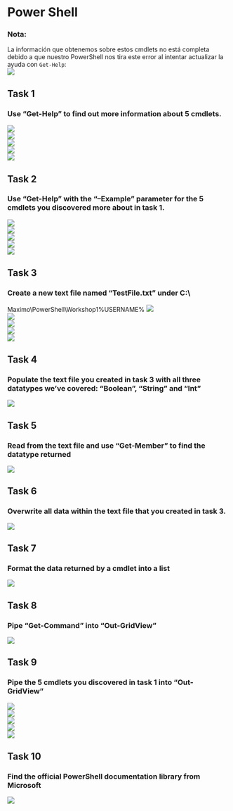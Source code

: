 # Power Shell

### Nota:  
La información que obtenemos sobre estos cmdlets no está completa debido a que nuestro PowerShell nos tira este error al intentar actualizar la ayuda con `Get-Help`:  
![](https://github.com/CatalinaRequenaF/Primitive-Datatype/blob/main/Img/error.png)  


## Task 1

### Use “Get-Help” to find out more information about 5 cmdlets.

![](https://github.com/CatalinaRequenaF/Primitive-Datatype/blob/main/Img/1.1.png)  
![](https://github.com/CatalinaRequenaF/Primitive-Datatype/blob/main/Img/1.2.png)  
![](https://github.com/CatalinaRequenaF/Primitive-Datatype/blob/main/Img/1.3.png)  
![](https://github.com/CatalinaRequenaF/Primitive-Datatype/blob/main/Img/1.4.png)  
![](https://github.com/CatalinaRequenaF/Primitive-Datatype/blob/main/Img/1.5.png)  

## Task 2  

### Use “Get-Help” with the “–Example” parameter for the 5 cmdlets you discovered more about in task 1.  
![](https://github.com/CatalinaRequenaF/Primitive-Datatype/blob/main/Img/2.1.png)  
![](https://github.com/CatalinaRequenaF/Primitive-Datatype/blob/main/Img/2.2.png)  
![](https://github.com/CatalinaRequenaF/Primitive-Datatype/blob/main/Img/2.3.png)  
![](https://github.com/CatalinaRequenaF/Primitive-Datatype/blob/main/Img/2.4.png)  
![](https://github.com/CatalinaRequenaF/Primitive-Datatype/blob/main/Img/2.5.png)  

## Task 3
### Create a new text file named “TestFile.txt” under C:\
Maximo\PowerShell\Workshop1\%USERNAME%
![](https://github.com/CatalinaRequenaF/Primitive-Datatype/blob/main/Img/3.1.png)  
![](https://github.com/CatalinaRequenaF/Primitive-Datatype/blob/main/Img/3.2.png)  
![](https://github.com/CatalinaRequenaF/Primitive-Datatype/blob/main/Img/3.3.png)  
![](https://github.com/CatalinaRequenaF/Primitive-Datatype/blob/main/Img/3.4.png)  
![](https://github.com/CatalinaRequenaF/Primitive-Datatype/blob/main/Img/3.5.png)  

## Task 4
### Populate the text file you created in task 3 with all three datatypes we’ve covered: “Boolean”, “String” and “Int”
![](https://github.com/CatalinaRequenaF/Primitive-Datatype/blob/main/Img/4.png)  

## Task 5
### Read from the text file and use “Get-Member” to find the datatype returned
![](https://github.com/CatalinaRequenaF/Primitive-Datatype/blob/main/Img/5.png)  

## Task 6
### Overwrite all data within the text file that you created in task 3.
![](https://github.com/CatalinaRequenaF/Primitive-Datatype/blob/main/Img/6.png)  

## Task 7
### Format the data returned by a cmdlet into a list

![](https://github.com/CatalinaRequenaF/Primitive-Datatype/blob/main/Img/7.png)  

## Task 8  
### Pipe “Get-Command” into “Out-GridView”

![](https://github.com/CatalinaRequenaF/Primitive-Datatype/blob/main/Img/8.png)  

## Task 9  
### Pipe the 5 cmdlets you discovered in task 1 into “Out-GridView”

![](https://github.com/CatalinaRequenaF/Primitive-Datatype/blob/main/Img/9.1.png)  
![](https://github.com/CatalinaRequenaF/Primitive-Datatype/blob/main/Img/9.2.png)  
![](https://github.com/CatalinaRequenaF/Primitive-Datatype/blob/main/Img/9.3.png)  
![](https://github.com/CatalinaRequenaF/Primitive-Datatype/blob/main/Img/9.4.png)  
![](https://github.com/CatalinaRequenaF/Primitive-Datatype/blob/main/Img/9.5.png)  

## Task 10  
### Find the official PowerShell documentation library from Microsoft  
![](https://github.com/CatalinaRequenaF/Primitive-Datatype/blob/main/Img/error.png)  


